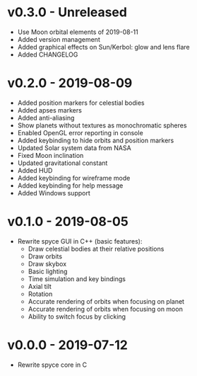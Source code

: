 # v0.3.0 - Unreleased
- Use Moon orbital elements of 2019-08-11
- Added version management
- Added graphical effects on Sun/Kerbol: glow and lens flare
- Added CHANGELOG

# v0.2.0 - 2019-08-09
- Added position markers for celestial bodies
- Added apses markers 
- Added anti-aliasing
- Show planets without textures as monochromatic spheres
- Enabled OpenGL error reporting in console
- Added keybinding to hide orbits and position markers
- Updated Solar system data from NASA
- Fixed Moon inclination
- Updated gravitational constant
- Added HUD
- Added keybinding for wireframe mode
- Added keybinding for help message
- Added Windows support

# v0.1.0 - 2019-08-05
- Rewrite spyce GUI in C++ (basic features):
    - Draw celestial bodies at their relative positions
    - Draw orbits
    - Draw skybox
    - Basic lighting
    - Time simulation and key bindings
    - Axial tilt
    - Rotation
    - Accurate rendering of orbits when focusing on planet
    - Accurate rendering of orbits when focusing on moon
    - Ability to switch focus by clicking

# v0.0.0 - 2019-07-12
- Rewrite spyce core in C
